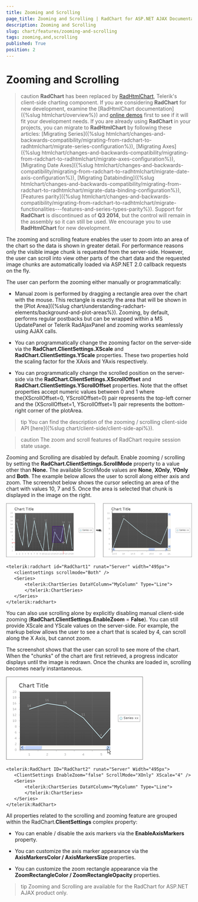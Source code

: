 ```yaml
---
title: Zooming and Scrolling
page_title: Zooming and Scrolling | RadChart for ASP.NET AJAX Documentation
description: Zooming and Scrolling
slug: chart/features/zooming-and-scrolling
tags: zooming,and,scrolling
published: True
position: 2
---
```


# Zooming and Scrolling

>caution  **RadChart** has been replaced by [RadHtmlChart](http://www.telerik.com/products/aspnet-ajax/html-chart.aspx), Telerik's client-side charting component. If you are considering **RadChart** for new development, examine the [RadHtmlChart documentation]({%slug htmlchart/overview%}) and [online demos](http://demos.telerik.com/aspnet-ajax/htmlchart/examples/overview/defaultcs.aspx) first to see if it will fit your development needs. If you are already using **RadChart** in your projects, you can migrate to **RadHtmlChart** by following these articles: [Migrating Series]({%slug htmlchart/changes-and-backwards-compatibility/migrating-from-radchart-to-radhtmlchart/migrate-series-configuration%}), [Migrating Axes]({%slug htmlchart/changes-and-backwards-compatibility/migrating-from-radchart-to-radhtmlchart/migrate-axes-configuration%}), [Migrating Date Axes]({%slug htmlchart/changes-and-backwards-compatibility/migrating-from-radchart-to-radhtmlchart/migrate-date-axis-configuration%}), [Migrating Databinding]({%slug htmlchart/changes-and-backwards-compatibility/migrating-from-radchart-to-radhtmlchart/migrate-data-binding-configuration%}), [Features parity]({%slug htmlchart/changes-and-backwards-compatibility/migrating-from-radchart-to-radhtmlchart/migrate-functionalities---features-and-series-types-parity%}). Support for **RadChart** is discontinued as of **Q3 2014**, but the control will remain in the assembly so it can still be used. We encourage you to use **RadHtmlChart** for new development.

The zooming and scrolling feature enables the user to zoom into an area of the chart so the data is shown in greater detail. For performance reasons only the visible image chunk is requested from the server-side. However, the user can scroll into view other parts of the chart data and the requested image chunks are automatically loaded via ASP.NET 2.0 callback requests on the fly.

The user can perform the zooming either manually or programmatically:

* Manual zoom is performed by dragging a rectangle area over the chart with the mouse. This rectangle is exactly the area that will be shown in the [Plot Area]({%slug chart/understanding-radchart-elements/background-and-plot-areas%}). Zooming, by default, performs regular postbacks but can be wrapped within a MS UpdatePanel or Telerik RadAjaxPanel and zooming works seamlessly using AJAX calls.

* You can programmatically change the zooming factor on the server-side via the **RadChart.ClientSettings.XScale** and **RadChart.ClientSettings.YScale** properties. These two properties hold the scaling factor for the XAxis and YAxis respectively.

* You can programmatically change the scrolled position on the server-side via the **RadChart.ClientSettings.XScrollOffset** and **RadChart.ClientSettings.YScrollOffset** properties. Note that the offset properties accept numeric values between 0 and 1 where the(XScrollOffset=0, YScrollOffset=0) pair represents the top-left corner and the (XScrollOffset=1, YScrollOffset=1) pair represents the bottom-right corner of the plotArea.

>tip You can find the description of the zooming / scrolling client-side API [here]({%slug chart/client-side/client-side-api%}).

>caution The zoom and scroll features of RadChart require session state usage.

Zooming and Scrolling are disabled by default. Enable zooming / scrolling by setting the **RadChart.ClientSettings.ScrollMode** property to a value other than **None.** The available ScrollMode values are **None**, **XOnly**, **YOnly** and **Both**. The example below allows the user to scroll along either axis and zoom. The screenshot below shows the cursor selecting an area of the chart with values 10, 7 and 5. Once the area is selected that chunk is displayed in the image on the right.

![](images/radchart-features013.png)

````ASP.NET
<telerik:radchart id="RadChart1" runat="Server" width="495px">
   <clientsettings scrollmode="Both" />
   <Series>
	   <telerik:ChartSeries DataYColumn="MyColumn" Type="Line">
	   </telerik:ChartSeries>
   </Series>
</telerik:radchart>
````

You can also use scrolling alone by explicitly disabling manual client-side zooming (**RadChart.ClientSettings.EnableZoom** = **False**). You can still provide XScale and YScale values on the server-side. For example, the markup below allows the user to see a chart that is scaled by 4, can scroll along the X Axis, but cannot zoom.

The screenshot shows that the user can scroll to see more of the chart. When the "chunks" of the chart are first retrieved, a progress indicator displays until the image is redrawn. Once the chunks are loaded in, scrolling becomes nearly instantaneous.

![](images/radchart-features015.png)

````ASP.NET
<telerik:RadChart ID="RadChart2" runat="Server" Width="495px">
   <ClientSettings EnableZoom="false" ScrollMode="XOnly" XScale="4" />
   <Series>
	   <telerik:ChartSeries DataYColumn="MyColumn" Type="Line">
	   </telerik:ChartSeries>
   </Series>
</telerik:RadChart> 
````

All properties related to the scrolling and zooming feature are grouped within the RadChart.**ClientSettings** complex property:

* You can enable / disable the axis markers via the **EnableAxisMarkers** property.

* You can customize the axis marker appearance via the **AxisMarkersColor / AxisMarkersSize** properties.

* You can customize the zoom rectangle appearance via the **ZoomRectangleColor / ZoomRectangleOpacity** properties.

>tip Zooming and Scrolling are available for the RadChart for ASP.NET AJAX product only.


